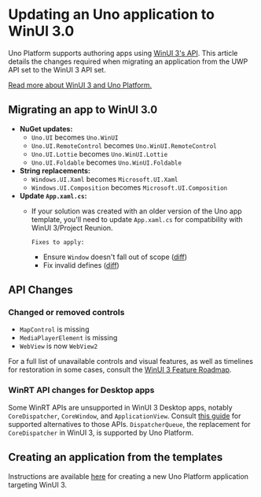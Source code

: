 # Updating an Uno application to WinUI 3.0

Uno Platform supports authoring apps using [WinUI 3's API](uwp-vs-winui3.md). This article details the changes required when migrating an application from the UWP API set to the WinUI 3 API set.

[Read more about WinUI 3 and Uno Platform.](uwp-vs-winui3.md)

## Migrating an app to WinUI 3.0

- **NuGet updates:**
  - `Uno.UI` becomes `Uno.WinUI`
  - `Uno.UI.RemoteControl` becomes `Uno.WinUI.RemoteControl`
  - `Uno.UI.Lottie` becomes `Uno.WinUI.Lottie`
  - `Uno.UI.Foldable` becomes `Uno.WinUI.Foldable`
- **String replacements:**
  - `Windows.UI.Xaml` becomes `Microsoft.UI.Xaml`
  - `Windows.UI.Composition` becomes `Microsoft.UI.Composition`
- **Update `App.xaml.cs`:**
  - If your solution was created with an older version of the Uno app template, you'll need to update `App.xaml.cs` for compatibility with WinUI 3/Project Reunion.

        Fixes to apply:
    - Ensure `Window` doesn't fall out of scope ([diff](https://github.com/unoplatform/uno/commit/0d5418dada17561f857cf13750762468b77dfbf0))
    - Fix invalid defines ([diff](https://github.com/unoplatform/uno/commit/a4c3d3f5ec65071041a7b93f64d7175fbde189ac))

## API Changes

### Changed or removed controls

- `MapControl` is missing
- `MediaPlayerElement` is missing
- `WebView` is now `WebView2`

For a full list of unavailable controls and visual features, as well as timelines for restoration in some cases, consult the [WinUI 3 Feature Roadmap](https://github.com/microsoft/microsoft-ui-xaml/blob/master/docs/roadmap.md#winui-30-feature-roadmap).

### WinRT API changes for Desktop apps

Some WinRT APIs are unsupported in WinUI 3 Desktop apps, notably `CoreDispatcher`, `CoreWindow`, and `ApplicationView`. Consult [this guide](https://github.com/microsoft/microsoft-ui-xaml/blob/master/docs/winrt-apis-for-desktop.md) for supported alternatives to those APIs. `DispatcherQueue`, the replacement for `CoreDispatcher` in WinUI 3, is supported by Uno Platform.

## Creating an application from the templates

Instructions are available [here](get-started-winui3.md) for creating a new Uno Platform application targeting WinUI 3.
